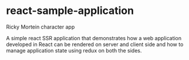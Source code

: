 # react-sample-application
Ricky Mortein character app

A simple react SSR application that demonstrates how a web application developed in React can be rendered on server and client side
and how to manage application state using redux on both the sides.
